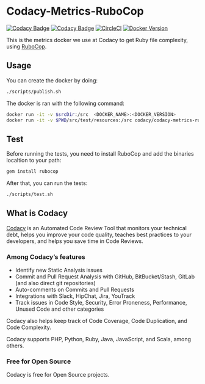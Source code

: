 # Codacy-Metrics-RuboCop

[![Codacy Badge](https://api.codacy.com/project/badge/Grade/fd298b945ab84dcda99642aa3ba125d5)](https://www.codacy.com/gh/codacy/codacy-metrics-rubocop?utm_source=github.com&amp;utm_medium=referral&amp;utm_content=codacy/codacy-metrics-rubocop&amp;utm_campaign=Badge_Grade)
[![Codacy Badge](https://api.codacy.com/project/badge/Coverage/fd298b945ab84dcda99642aa3ba125d5)](https://www.codacy.com/gh/codacy/codacy-metrics-rubocop?utm_source=github.com&utm_medium=referral&utm_content=codacy/codacy-metrics-rubocop&utm_campaign=Badge_Coverage)
[![CircleCI](https://circleci.com/gh/codacy/codacy-metrics-rubocop.svg?style=svg)](https://circleci.com/gh/codacy/codacy-metrics-rubocop)
[![Docker Version](https://images.microbadger.com/badges/version/codacy/codacy-metrics-rubocop.svg)](https://microbadger.com/images/codacy/codacy-metrics-rubocop "Get your own version badge on microbadger.com")

This is the metrics docker we use at Codacy to get Ruby file complexity, using [RuboCop](https://github.com/rubocop-hq/rubocop).

## Usage

You can create the docker by doing:

```bash
./scripts/publish.sh
```

The docker is ran with the following command:

```bash
docker run -it -v $srcDir:/src  <DOCKER_NAME>:<DOCKER_VERSION>
docker run -it -v $PWD/src/test/resources:/src codacy/codacy-metrics-rubocop:latest
```

## Test

Before running the tests, you need to install RuboCop
and add the binaries localtion to your path:

```bash
gem install rubocop
```

After that, you can run the tests:

```bash
./scripts/test.sh
```

## What is Codacy

[Codacy](https://www.codacy.com/) is an Automated Code Review Tool that monitors your technical debt, helps you improve your code quality, teaches best practices to your developers, and helps you save time in Code Reviews.

### Among Codacy’s features

- Identify new Static Analysis issues
- Commit and Pull Request Analysis with GitHub, BitBucket/Stash, GitLab (and also direct git repositories)
- Auto-comments on Commits and Pull Requests
- Integrations with Slack, HipChat, Jira, YouTrack
- Track issues in Code Style, Security, Error Proneness, Performance, Unused Code and other categories

Codacy also helps keep track of Code Coverage, Code Duplication, and Code Complexity.

Codacy supports PHP, Python, Ruby, Java, JavaScript, and Scala, among others.

### Free for Open Source

Codacy is free for Open Source projects.
